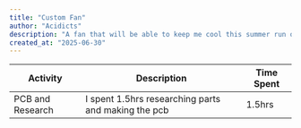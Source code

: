 ```yaml
---
title: "Custom Fan"
author: "Acidicts"
description: "A fan that will be able to keep me cool this summer run off of a drone motor"
created_at: "2025-06-30"
---
```


| Activity | Description | Time Spent |
|----------|----------|----------|
| PCB and Research   | I spent 1.5hrs researching parts and making the pcb   | 1.5hrs   |

